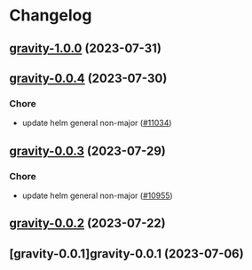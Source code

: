# Changelog






## [gravity-1.0.0](https://github.com/truecharts/charts/compare/gravity-0.0.4...gravity-1.0.0) (2023-07-31)




## [gravity-0.0.4](https://github.com/truecharts/charts/compare/gravity-0.0.3...gravity-0.0.4) (2023-07-30)

### Chore

- update helm general non-major ([#11034](https://github.com/truecharts/charts/issues/11034))
  
  


## [gravity-0.0.3](https://github.com/truecharts/charts/compare/gravity-0.0.2...gravity-0.0.3) (2023-07-29)

### Chore

- update helm general non-major ([#10955](https://github.com/truecharts/charts/issues/10955))
  
  


## [gravity-0.0.2](https://github.com/truecharts/charts/compare/gravity-0.0.1...gravity-0.0.2) (2023-07-22)




## [gravity-0.0.1]gravity-0.0.1 (2023-07-06)

